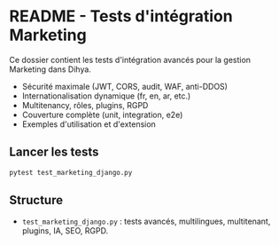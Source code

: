 # README - Tests d'intégration Marketing

Ce dossier contient les tests d'intégration avancés pour la gestion Marketing dans Dihya.

- Sécurité maximale (JWT, CORS, audit, WAF, anti-DDOS)
- Internationalisation dynamique (fr, en, ar, etc.)
- Multitenancy, rôles, plugins, RGPD
- Couverture complète (unit, integration, e2e)
- Exemples d'utilisation et d'extension

## Lancer les tests

```bash
pytest test_marketing_django.py
```

## Structure
- `test_marketing_django.py` : tests avancés, multilingues, multitenant, plugins, IA, SEO, RGPD.
